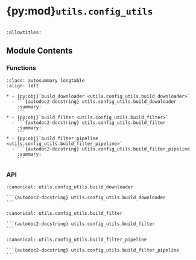 # {py:mod}`utils.config_utils`

```{py:module} utils.config_utils
```

```{autodoc2-docstring} utils.config_utils
:allowtitles:
```

## Module Contents

### Functions

````{list-table}
:class: autosummary longtable
:align: left

* - {py:obj}`build_downloader <utils.config_utils.build_downloader>`
  - ```{autodoc2-docstring} utils.config_utils.build_downloader
    :summary:
    ```
* - {py:obj}`build_filter <utils.config_utils.build_filter>`
  - ```{autodoc2-docstring} utils.config_utils.build_filter
    :summary:
    ```
* - {py:obj}`build_filter_pipeline <utils.config_utils.build_filter_pipeline>`
  - ```{autodoc2-docstring} utils.config_utils.build_filter_pipeline
    :summary:
    ```
````

### API

````{py:function} build_downloader(downloader_config_file: str, default_download_dir: str | None = None) -> tuple[nemo_curator.download.DocumentDownloader, nemo_curator.download.DocumentIterator, nemo_curator.download.DocumentExtractor, dict]
:canonical: utils.config_utils.build_downloader

```{autodoc2-docstring} utils.config_utils.build_downloader
```
````

````{py:function} build_filter(filter_config: dict) -> nemo_curator.Filter | nemo_curator.ScoreFilter
:canonical: utils.config_utils.build_filter

```{autodoc2-docstring} utils.config_utils.build_filter
```
````

````{py:function} build_filter_pipeline(filter_config_file: str) -> nemo_curator.Sequential
:canonical: utils.config_utils.build_filter_pipeline

```{autodoc2-docstring} utils.config_utils.build_filter_pipeline
```
````
